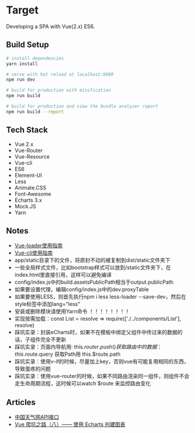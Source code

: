 # Target
Developing a SPA with Vue(2.x) ES6.

## Build Setup

``` bash
# install dependencies
yarn install

# serve with hot reload at localhost:8080
npm run dev

# build for production with minification
npm run build

# build for production and view the bundle analyzer report
npm run build --report
```

## Tech Stack
* Vue 2.x
* Vue-Router
* Vue-Resource
* Vue-cli
* ES6
* Element-UI
* Less
* Animate.CSS
* Font-Awesome
* Echarts 3.x
* Mock.JS
* Yarn

## Notes
* [Vue-loader使用指南](http://vue-loader.vuejs.org/en/)
* [Vue-cli使用指南](http://vuejs-templates.github.io/webpack/)
* app/static目录下的文件，将原封不动的被复制到dist/static文件夹下
* 一些全局样式文件，比如bootstrap样式可以放到/static文件夹下，在index.html里直接引用，这样可以避免编译
* config/index.js中的build.assetsPublicPath相当于output.publicPath
* 如果要设置代理，编辑config/index.js中的dev.proxyTable
* 如果要使用LESS，则首先执行npm i less less-loader --save-dev，然后在style标签中添加lang="less"
* 安装或删除模块请使用Yarn命令 ！！！！！！！！
* 实现按需加载：const List = resolve => require(['./../components/List'], resolve)
* 踩坑实录：封装eCharts时，如果不在模板中绑定父组件中传过来的数据的话，子组件完全不更新
* 踩坑实录：页面内导航用: this.$router.push() 获取路由中的数据：this.$route.query 获取Path用 this.$route.path
* 踩坑实录：使用v-if的时候，尽量加上key，否则vue有可能复用相同的东西，导致蛋疼的问题
* 踩坑实录：使用vue-router的时候，如果不同路由渲染同一组件，则组件不会走生命周期流程，这时候可以watch $route 来监控路由变化

## Articles
* [中国天气网API接口](http://www.voidcn.com/blog/lgh1992314/article/p-6151991.html)
* [Vue 爬坑之路（八）—— 使用 Echarts 创建图表](http://www.cnblogs.com/wisewrong/p/6558001.html)
